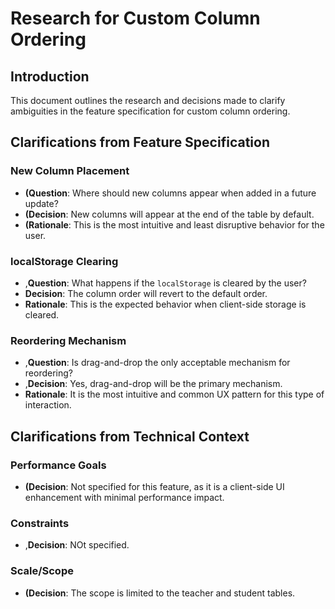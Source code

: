 # Research for Custom Column Ordering

## Introduction
 This document outlines the research and decisions made to clarify ambiguities in the feature specification for custom column ordering.

## Clarifications from Feature Specification

### New Column Placement
- **(Question**: Where should new columns appear when added in a future update?
- **(Decision**: New columns will appear at the end of the table by default.
- **(Rationale**: This is the most intuitive and least disruptive behavior for the user.

### localStorage Clearing
- ,**Question**: What happens if the `localStorage` is cleared by the user?
- **Decision**: The column order will revert to the default order.
- **Rationale**: This is the expected behavior when client-side storage is cleared.

### Reordering Mechanism
- ,**Question**: Is drag-and-drop the only acceptable mechanism for reordering?
- ,**Decision**: Yes, drag-and-drop will be the primary mechanism.
- **Rationale**: It is the most intuitive and common UX pattern for this type of interaction.

## Clarifications from Technical Context

### Performance Goals
- **(Decision**: Not specified for this feature, as it is a client-side UI enhancement with minimal performance impact.

### Constraints
- ,**Decision**: NOt specified.

### Scale/Scope
- **(Decision**: The scope is limited to the teacher and student tables.